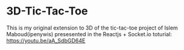 # 3D-Tic-Tac-Toe

This is my original extension to 3D of the tic-tac-toe project of Islem Maboud(ipenywis) presesented in the Reactjs + Socket.io toturial: https://youtu.be/aA_SdbGD64E
